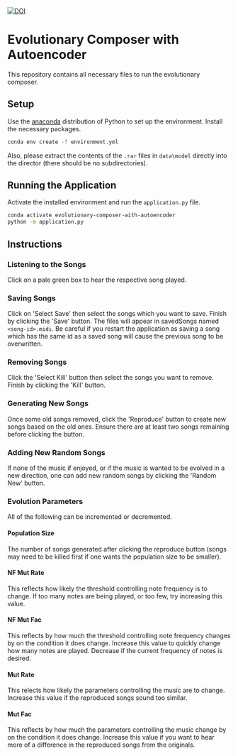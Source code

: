 [![DOI](https://zenodo.org/badge/301640525.svg)](https://zenodo.org/badge/latestdoi/301640525)
# Evolutionary Composer with Autoencoder

This repository contains all necessary files to run the evolutionary composer.

## Setup

Use the [anaconda](https://anaconda.org/) distribution of Python to set up the environment. Install the necessary packages.

```bash
conda env create -f environment.yml 
```

Also, please extract the contents of the ``.rar`` files in ``data\model`` directly into the director (there should be no subdirectories).

## Running the Application

Activate the installed environment and run the ```application.py``` file.
```bash
conda activate evolutionary-composer-with-autoencoder
python -m application.py
```

## Instructions
### Listening to the Songs
Click on a pale green box to hear the respective song played.
### Saving Songs
Click on 'Select Save' then select the songs which you want to save. Finish by clicking the 'Save' button. The files will appear in savedSongs named ``<song-id>.midi``. Be careful  if you restart the application as saving a song which has the same id as a saved song will cause the previous song to be overwritten.
### Removing Songs
Click the 'Select Kill' button then select the songs you want to remove. Finish by clicking the 'Kill' button.
### Generating New Songs
Once some old songs removed, click the 'Reproduce' button to create new songs based on the old ones. Ensure there are at least two songs remaining before clicking the button.
### Adding New Random Songs
If none of the music if enjoyed, or if the music is wanted to be evolved in a new direction, one can add new random songs by clicking the 'Random New' button.
### Evolution Parameters
All of the following can be incremented or decremented.
#### Population Size
The number of songs generated after clicking the reproduce button (songs may need to be killed first if one wants the population size to be smaller).
#### NF Mut Rate
This reflects how likely the threshold controlling note frequency is to change. If too many notes are being played, or too few, try increasing this value.
#### NF Mut Fac
This reflects by how much the threshold controlling note frequency changes by on the condition it does change. Increase this value to quickly change how many notes are played. Decrease if the current frequency of notes is desired.
#### Mut Rate
This relects how likely the parameters controlling the music are to change. Increase this value if the reproduced songs sound too similar.
#### Mut Fac
This reflects by how much the parameters controlling the music change by on the condition it does change. Increase this value if you want to hear more of a difference in the reproduced songs from the originals.
